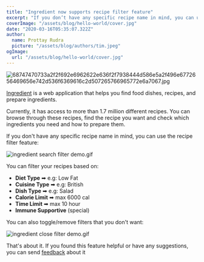 ```yaml
---
title: "Ingredient now supports recipe filter feature"
excerpt: "If you don’t have any specific recipe name in mind, you can use the recipe filter feature"
coverImage: "/assets/blog/hello-world/cover.jpg"
date: "2020-03-16T05:35:07.322Z"
author:
  name: Prottay Rudra
  picture: "/assets/blog/authors/tim.jpeg"
ogImage:
  url: "/assets/blog/hello-world/cover.jpg"
---
```


![68747470733a2f2f692e6962622e636f2f7938444d586e5a2f496e6772656469656e742d536f6369616c2d507265766965772e6a7067.jpg](https://cdn.hashnode.com/res/hashnode/image/upload/v1598080484628/kwdOVYdJf.jpeg)

[Ingredient](http://ingredient.now.sh/) is a web application that helps you find food dishes, recipes, and prepare ingredients.

Currently, it has access to more than 1.7 million different recipes. You can browse through these recipes, find the recipe you want and check which ingredients you need and how to prepare them.

If you don't have any specific recipe name in mind, you can use the recipe filter feature:

![ingredient search filter demo.gif](https://cdn.hashnode.com/res/hashnode/image/upload/v1598080550376/XJIeouT-t.gif)

You can filter your recipes based on:

- **Diet Type** ➡ e.g: Low Fat
- **Cuisine Type** ➡ e.g: British
- **Dish Type** ➡ e.g: Salad
- **Calorie Limit** ➡ max 6000 cal
- **Time Limit** ➡ max 10 hour
- **Immune Supportive** (special)

You can also toggle/remove filters that you don't want:

![ingredient close filter demo.gif](https://cdn.hashnode.com/res/hashnode/image/upload/v1598080683688/Rnh-qx-NE.gif)

That's about it. If you found this feature helpful or have any suggestions, you can send [feedback](ingredient2938@gmail.com) about it
